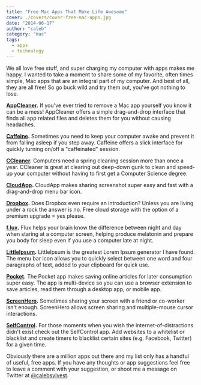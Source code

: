 ```yaml
---
title: "Free Mac Apps That Make Life Awesome"
cover: ./covers/cover-free-mac-apps.jpg
date: "2014-06-17"
author: "caleb"
category: "mac"
tags:
  - apps
  - technology
---
```


We all love free stuff, and super charging my computer with apps makes me happy. I wanted to take a moment to share some of my favorite, often times simple, Mac apps that are an integral part of my computer. And best of all, they are all free! So go buck wild and try them out, you've got nothing to lose.

<strong><a href="http://www.freemacsoft.net/appcleaner/">AppCleaner</a>.</strong> If you've ever tried to remove a Mac app yourself you know it can be a mess! AppCleaner offers a simple drag-and-drop interface that finds all app related files and deletes them for you without causing headaches.

<strong><a href="https://itunes.apple.com/us/app/caffeine/id411246225?mt=12">Caffeine</a>.</strong> Sometimes you need to keep your computer awake and prevent it from falling asleep if you step away. Caffeine offers a slick interface for quickly turning on/off a "caffeinated" session.

<strong><a href="https://www.piriform.com/mac/ccleaner">CCleaner</a>.</strong> Computers need a spring cleaning session more than once a year. CCleaner is great at clearing out deep-down gunk to clean and speed-up your computer without having to first get a Computer Science degree.

<strong><a href="http://www.getcloudapp.com/">CloudApp</a>.</strong> CloudApp makes sharing screenshot super easy and fast with a drag-and-drop menu bar icon.

<strong><a href="https://www.dropbox.com/">Dropbox</a>.</strong> Does Dropbox even require an introduction? Unless you are living under a rock the answer is no. Free cloud storage with the option of a premium upgrade = yes please.

<strong><a href="https://justgetflux.com/">f.lux</a>.</strong> Flux helps your brain know the difference between night and day when staring at a computer screen, helping produce melatonin and prepare you body for sleep even if you use a computer late at night.

<strong><a href="http://littleipsum.com/">LittleIpsum</a>.</strong> LittleIpsum is the greatest Lorem Ipsum generator I have found. The menu bar icon allows you to quickly select between one word and four paragraphs of text, added to your clipboard for quick use.

<strong><a href="http://getpocket.com/">Pocket</a>.</strong> The Pocket app makes saving online articles for later consumption super easy. The app is multi-device so you can use a browser extension to save articles, read them through a desktop app, or mobile app.

<strong><a href="http://screenhero.com/">ScreenHero</a>.</strong> Sometimes sharing your screen with a friend or co-worker isn't enough. ScreenHero allows screen sharing and multiple-mouse cursor interactions.

<strong><a href="http://selfcontrolapp.com/">SelfControl</a>.</strong> For those moments when you wish the internet-of-distractions didn't exist check out the SelfControl app. Add websites to a whitelist or blacklist and create timers to blacklist certain sites (e.g. Facebook, Twitter) for a given time.

Obviously there are a million apps out there and my list only has a handful of useful, free apps. If you have any thoughts or app suggestions feel free to leave a comment with your suggestion, or shoot me a message on Twitter at <a href="https://twitter.com/calebsylvest">@calebsylvest</a>.
